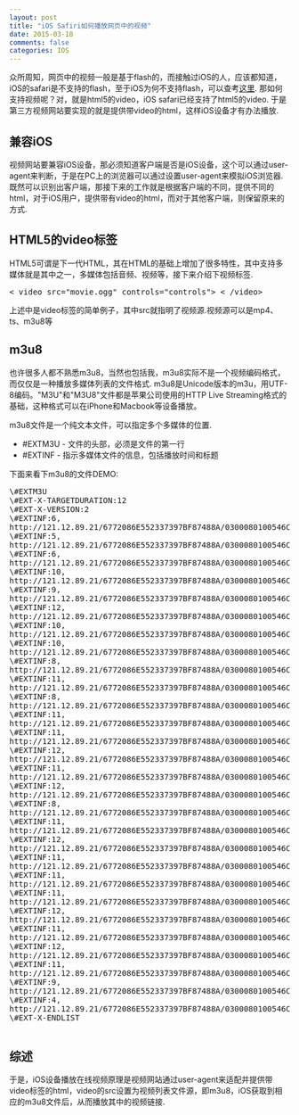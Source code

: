```yaml
---
layout: post
title: "iOS Safiri如何播放网页中的视频"
date: 2015-03-18
comments: false
categories: IOS
---
```

众所周知，网页中的视频一般是基于flash的，而接触过iOS的人，应该都知道，iOS的safari是不支持的flash，至于iOS为何不支持flash，可以查考[这里](http://www.zhihu.com/question/19609079). 那如何支持视频呢？对，就是html5的video，iOS safari已经支持了html5的video. 于是第三方视频网站要实现的就是提供带video的html，这样iOS设备才有办法播放.

## 兼容iOS
视频网站要兼容iOS设备，那必须知道客户端是否是iOS设备，这个可以通过user-agent来判断，于是在PC上的浏览器可以通过设置user-agent来模拟iOS浏览器. 既然可以识别出客户端，那接下来的工作就是根据客户端的不同，提供不同的html，对于iOS用户，提供带有video的html，而对于其他客户端，则保留原来的方式.

## HTML5的video标签
HTML5可谓是下一代HTML，其在HTML的基础上增加了很多特性，其中支持多媒体就是其中之一，多媒体包括音频、视频等，接下来介绍下视频标签.
<pre>
< video src="movie.ogg" controls="controls"> < /video>
</pre>
上述中是video标签的简单例子，其中src就指明了视频源.视频源可以是mp4、ts、m3u8等

## m3u8
也许很多人都不熟悉m3u8，当然也包括我，m3u8实际不是一个视频编码格式，而仅仅是一种播放多媒体列表的文件格式. m3u8是Unicode版本的m3u，用UTF-8编码。"M3U"和"M3U8"文件都是苹果公司使用的HTTP Live Streaming格式的基础，这种格式可以在iPhone和Macbook等设备播放。

m3u8文件是一个纯文本文件，可以指定多个多媒体的位置.

* \#EXTM3U - 文件的头部，必须是文件的第一行
* \#EXTINF - 指示多媒体文件的信息，包括播放时间和标题

下面来看下m3u8的文件DEMO:
<pre>
\#EXTM3U
\#EXT-X-TARGETDURATION:12
\#EXT-X-VERSION:2
\#EXTINF:6,
http://121.12.89.21/6772086E552337397BF87488A/0300080100546C4E8E39C501DB0DC93150BCFB-DFBD-8638-4B96-9661586BFA43.mp4?ts_start=0&ts_end=5.906&ts_seg_no=0&ts_keyframe=1
\#EXTINF:5,
http://121.12.89.21/6772086E552337397BF87488A/0300080100546C4E8E39C501DB0DC93150BCFB-DFBD-8638-4B96-9661586BFA43.mp4?ts_start=5.906&ts_end=10.661&ts_seg_no=1&ts_keyframe=1
\#EXTINF:6,
http://121.12.89.21/6772086E552337397BF87488A/0300080100546C4E8E39C501DB0DC93150BCFB-DFBD-8638-4B96-9661586BFA43.mp4?ts_start=10.661&ts_end=16.667&ts_seg_no=2&ts_keyframe=1
\#EXTINF:10,
http://121.12.89.21/6772086E552337397BF87488A/0300080100546C4E8E39C501DB0DC93150BCFB-DFBD-8638-4B96-9661586BFA43.mp4?ts_start=16.667&ts_end=27.136&ts_seg_no=3&ts_keyframe=1
\#EXTINF:9,
http://121.12.89.21/6772086E552337397BF87488A/0300080100546C4E8E39C501DB0DC93150BCFB-DFBD-8638-4B96-9661586BFA43.mp4?ts_start=27.136&ts_end=36.019&ts_seg_no=4&ts_keyframe=1
\#EXTINF:12,
http://121.12.89.21/6772086E552337397BF87488A/0300080100546C4E8E39C501DB0DC93150BCFB-DFBD-8638-4B96-9661586BFA43.mp4?ts_start=36.019&ts_end=47.823&ts_seg_no=5&ts_keyframe=1
\#EXTINF:10,
http://121.12.89.21/6772086E552337397BF87488A/0300080100546C4E8E39C501DB0DC93150BCFB-DFBD-8638-4B96-9661586BFA43.mp4?ts_start=47.823&ts_end=58.083&ts_seg_no=6&ts_keyframe=1
\#EXTINF:10,
http://121.12.89.21/6772086E552337397BF87488A/0300080100546C4E8E39C501DB0DC93150BCFB-DFBD-8638-4B96-9661586BFA43.mp4?ts_start=58.083&ts_end=67.843&ts_seg_no=7&ts_keyframe=1
\#EXTINF:8,
http://121.12.89.21/6772086E552337397BF87488A/0300080100546C4E8E39C501DB0DC93150BCFB-DFBD-8638-4B96-9661586BFA43.mp4?ts_start=67.843&ts_end=75.684&ts_seg_no=8&ts_keyframe=1
\#EXTINF:11,
http://121.12.89.21/6772086E552337397BF87488A/0300080100546C4E8E39C501DB0DC93150BCFB-DFBD-8638-4B96-9661586BFA43.mp4?ts_start=75.684&ts_end=86.862&ts_seg_no=9&ts_keyframe=1
\#EXTINF:8,
http://121.12.89.21/6772086E552337397BF87488A/0300080100546C4E8E39C501DB0DC93150BCFB-DFBD-8638-4B96-9661586BFA43.mp4?ts_start=86.862&ts_end=94.786&ts_seg_no=10&ts_keyframe=1
\#EXTINF:11,
http://121.12.89.21/6772086E552337397BF87488A/0300080100546C4E8E39C501DB0DC93150BCFB-DFBD-8638-4B96-9661586BFA43.mp4?ts_start=94.786&ts_end=105.672&ts_seg_no=11&ts_keyframe=1
\#EXTINF:11,
http://121.12.89.21/6772086E552337397BF87488A/0300080100546C4E8E39C501DB0DC93150BCFB-DFBD-8638-4B96-9661586BFA43.mp4?ts_start=105.672&ts_end=116.892&ts_seg_no=12&ts_keyframe=1
\#EXTINF:12,
http://121.12.89.21/6772086E552337397BF87488A/0300080100546C4E8E39C501DB0DC93150BCFB-DFBD-8638-4B96-9661586BFA43.mp4?ts_start=116.892&ts_end=128.529&ts_seg_no=13&ts_keyframe=1
\#EXTINF:11,
http://121.12.89.21/6772086E552337397BF87488A/0300080100546C4E8E39C501DB0DC93150BCFB-DFBD-8638-4B96-9661586BFA43.mp4?ts_start=128.529&ts_end=139.998&ts_seg_no=14&ts_keyframe=1
\#EXTINF:12,
http://121.12.89.21/6772086E552337397BF87488A/0300080100546C4E8E39C501DB0DC93150BCFB-DFBD-8638-4B96-9661586BFA43.mp4?ts_start=139.998&ts_end=151.552&ts_seg_no=15&ts_keyframe=1
\#EXTINF:8,
http://121.12.89.21/6772086E552337397BF87488A/0300080100546C4E8E39C501DB0DC93150BCFB-DFBD-8638-4B96-9661586BFA43.mp4?ts_start=151.552&ts_end=159.643&ts_seg_no=16&ts_keyframe=1
\#EXTINF:11,
http://121.12.89.21/6772086E552337397BF87488A/0300080100546C4E8E39C501DB0DC93150BCFB-DFBD-8638-4B96-9661586BFA43.mp4?ts_start=159.643&ts_end=171.071&ts_seg_no=17&ts_keyframe=1
\#EXTINF:12,
http://121.12.89.21/6772086E552337397BF87488A/0300080100546C4E8E39C501DB0DC93150BCFB-DFBD-8638-4B96-9661586BFA43.mp4?ts_start=171.071&ts_end=182.624&ts_seg_no=18&ts_keyframe=1
\#EXTINF:11,
http://121.12.89.21/6772086E552337397BF87488A/0300080100546C4E8E39C501DB0DC93150BCFB-DFBD-8638-4B96-9661586BFA43.mp4?ts_start=182.624&ts_end=193.802&ts_seg_no=19&ts_keyframe=1
\#EXTINF:11,
http://121.12.89.21/6772086E552337397BF87488A/0300080100546C4E8E39C501DB0DC93150BCFB-DFBD-8638-4B96-9661586BFA43.mp4?ts_start=193.802&ts_end=204.396&ts_seg_no=20&ts_keyframe=1
\#EXTINF:11,
http://121.12.89.21/6772086E552337397BF87488A/0300080100546C4E8E39C501DB0DC93150BCFB-DFBD-8638-4B96-9661586BFA43.mp4?ts_start=204.396&ts_end=215.324&ts_seg_no=21&ts_keyframe=1
\#EXTINF:12,
http://121.12.89.21/6772086E552337397BF87488A/0300080100546C4E8E39C501DB0DC93150BCFB-DFBD-8638-4B96-9661586BFA43.mp4?ts_start=215.324&ts_end=226.918&ts_seg_no=22&ts_keyframe=1
\#EXTINF:11,
http://121.12.89.21/6772086E552337397BF87488A/0300080100546C4E8E39C501DB0DC93150BCFB-DFBD-8638-4B96-9661586BFA43.mp4?ts_start=226.918&ts_end=237.888&ts_seg_no=23&ts_keyframe=1
\#EXTINF:12,
http://121.12.89.21/6772086E552337397BF87488A/0300080100546C4E8E39C501DB0DC93150BCFB-DFBD-8638-4B96-9661586BFA43.mp4?ts_start=237.888&ts_end=249.691&ts_seg_no=24&ts_keyframe=1
\#EXTINF:11,
http://121.12.89.21/6772086E552337397BF87488A/0300080100546C4E8E39C501DB0DC93150BCFB-DFBD-8638-4B96-9661586BFA43.mp4?ts_start=249.691&ts_end=260.327&ts_seg_no=25&ts_keyframe=1
\#EXTINF:9,
http://121.12.89.21/6772086E552337397BF87488A/0300080100546C4E8E39C501DB0DC93150BCFB-DFBD-8638-4B96-9661586BFA43.mp4?ts_start=260.327&ts_end=269.711&ts_seg_no=26&ts_keyframe=1
\#EXTINF:4,
http://121.12.89.21/6772086E552337397BF87488A/0300080100546C4E8E39C501DB0DC93150BCFB-DFBD-8638-4B96-9661586BFA43.mp4?ts_start=269.711&ts_end=273.34&ts_seg_no=27&ts_keyframe=1
\#EXT-X-ENDLIST

</pre>

## 综述
于是，iOS设备播放在线视频原理是视频网站通过user-agent来适配并提供带video标签的html，video的src设置为视频列表文件源，即m3u8，iOS获取到相应的m3u8文件后，从而播放其中的视频链接.
